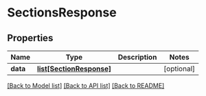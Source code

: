 # SectionsResponse

## Properties
Name | Type | Description | Notes
------------ | ------------- | ------------- | -------------
**data** | [**list[SectionResponse]**](SectionResponse.md) |  | [optional] 

[[Back to Model list]](../README.md#documentation-for-models) [[Back to API list]](../README.md#documentation-for-api-endpoints) [[Back to README]](../README.md)


